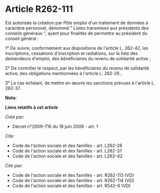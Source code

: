# Article R262-111

Est autorisée la création par Pôle emploi d'un traitement de données à caractère personnel, dénommé " Listes transmises aux
présidents des conseils généraux ", ayant pour finalités de permettre au président du conseil général : 

1° De suivre, conformément aux dispositions de l'article L. 262-42, les inscriptions, cessations d'inscription et radiations,
sur la liste des demandeurs d'emploi, des bénéficiaires du revenu de solidarité active ; 

2° De contrôler le respect, par les bénéficiaires du revenu de solidarité active, des obligations mentionnées à l'article L.
262-28 ; 

3° Le cas échéant, de mettre en œuvre les sanctions prévues à l'article L. 262-37.

**Nota:**



**Liens relatifs à cet article**

_Créé par_:

  - Décret n°2009-716 du 18 juin 2009 - art. 1

_Cite_:

  - Code de l'action sociale et des familles - art. L262-28
  - Code de l'action sociale et des familles - art. L262-37
  - Code de l'action sociale et des familles - art. L262-42

_Cité par_:

  - Code de l'action sociale et des familles - art. R262-113 (VD)
  - Code de l'action sociale et des familles - art. R262-114 (VD)
  - Code de l'action sociale et des familles - art. R542-6 (VD)
